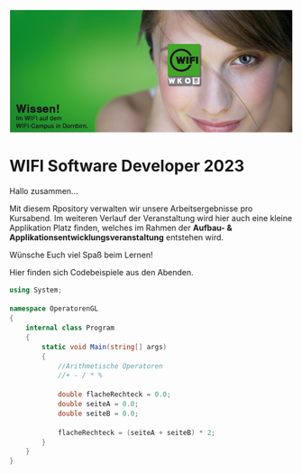 ![TestImage](/doc/images/wifi_campus.PNG)
<a id="item-home"></a>
# WIFI Software Developer 2023
Hallo zusammen...

Mit diesem Rpository verwalten wir unsere Arbeitsergebnisse pro Kursabend. Im weiteren Verlauf der Veranstaltung wird hier auch eine kleine Applikation Platz finden, welches im Rahmen der **Aufbau- & Applikationsentwicklungsveranstaltung** entstehen wird. 

Wünsche Euch viel Spaß beim Lernen!

Hier finden sich Codebeispiele aus den Abenden.

```csharp
using System;

namespace OperatorenGL
{
    internal class Program
    {
        static void Main(string[] args)
        {
            //Arithmetische Operatoren
            //+ - / * %

            double flacheRechteck = 0.0;
            double seiteA = 0.0;
            double seiteB = 0.0;

            flacheRechteck = (seiteA + seiteB) * 2;
        }
    }
}


```